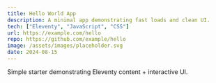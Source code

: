 ```yaml
---
title: Hello World App
description: A minimal app demonstrating fast loads and clean UI.
tech: ["Eleventy", "JavaScript", "CSS"]
url: https://example.com/hello
repo: https://github.com/example/hello
image: /assets/images/placeholder.svg
date: 2024-08-15
---
```


Simple starter demonstrating Eleventy content + interactive UI.

